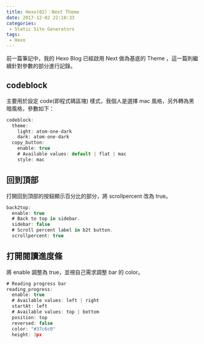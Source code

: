 ```yaml
---
title: Hexo(02)：Next Theme
date: 2017-12-02 22:10:33
categories:
 - Static Site Generators
tags:
 - Hexo
---
```

前一篇筆記中，我的 Hexo Blog 已經啟用 Next 做為基底的 Theme ，這一篇則繼續針對參數的部分進行記錄。
<!--more-->
## codeblock

主要用於設定 code(即程式碼區塊) 樣式，我個人是選擇 mac 風格，另外轉為黑暗風格，參數如下：

``` JavaScript
codeblock:
  theme:
    light: atom-one-dark
    dark: atom-one-dark
  copy_button:
    enable: true
    # Available values: default | flat | mac
    style: mac
```

## 回到頂部

打開回到頂部的按鈕顯示百分比的部分，將 scrollpercent 改為 true。

``` JavaScript
back2top:
  enable: true
  # Back to top in sidebar.
  sidebar: false
  # Scroll percent label in b2t button.
  scrollpercent: true
```

## 打開閱讀進度條

將 enable 調整為 true，並視自己需求調整 bar 的 color。

``` JavaScript
# Reading progress bar
reading_progress:
  enable: true
  # Available values: left | right
  startAt: left
  # Available values: top | bottom
  position: top
  reversed: false
  color: "#37c6c0"
  height: 3px
```
